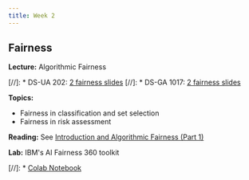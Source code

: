 ```yaml
---
title: Week 2
---
```


## Fairness

**Lecture:** Algorithmic Fairness

[//]: * DS-UA 202: [2 fairness slides](../../../assets/2_Fairness.pdf)
[//]: * DS-GA 1017: [2 fairness slides](../../../assets/2_3_Fairness_1017.pdf)

**Topics:**

* Fairness in classification and set selection
* Fairness in risk assessment

**Reading:** See [Introduction and Algorithmic Fairness (Part 1)](../../../assets/fairness_reader_weeks1&2.pdf)

**Lab:** IBM's AI Fairness 360 toolkit

[//]: * [Colab Notebook](https://colab.research.google.com/drive/1AltLU91gDiVmuWYu6GtfhitqJx5McQUI?usp=sharing)
